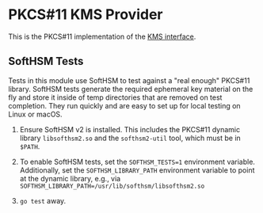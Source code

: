 # PKCS#11 KMS Provider

This is the PKCS#11 implementation of the
[KMS interface](https://github.com/openbao/go-kms-wrapping/tree/main/kms).

## SoftHSM Tests

Tests in this module use SoftHSM to test against a "real enough" PKCS#11
library. SoftHSM tests generate the required ephemeral key material on the fly
and store it inside of temp directories that are removed on test completion.
They run quickly and are easy to set up for local testing on Linux or macOS.

1. Ensure SoftHSM v2 is installed. This includes the PKCS#11 dynamic library
   `libsofthsm2.so` and the `softhsm2-util` tool, which must be in `$PATH`.

2. To enable SoftHSM tests, set the `SOFTHSM_TESTS=1` environment
   variable. Additionally, set the `SOFTHSM_LIBRARY_PATH`
   environment variable to point at the dynamic library, e.g., via
   `SOFTHSM_LIBRARY_PATH=/usr/lib/softhsm/libsofthsm2.so`

3. `go test` away.

